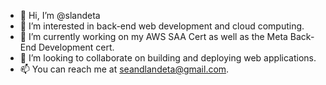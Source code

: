 - 👋 Hi, I’m @slandeta
- 👀 I’m interested in back-end web development and cloud computing. 
- 🌱 I’m currently working on my AWS SAA Cert as well as the Meta Back-End Development cert. 
- 💞️ I’m looking to collaborate on building and deploying web applications. 
- 📫 You can reach me at seandlandeta@gmail.com.

<!---
slandeta/slandeta is a ✨ special ✨ repository because its `README.md` (this file) appears on your GitHub profile.
You can click the Preview link to take a look at your changes.
--->
